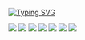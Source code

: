 [![Typing SVG](https://readme-typing-svg.herokuapp.com?color=%2336BCF7&lines=Hi+there+im+Alex)](https://git.io/typing-svg)

<img src="https://img.shields.io/badge/Python-white?style=for-the-badge&logo=Python&logoColor=blue" /> <img src="https://img.shields.io/badge/Django-white?style=for-the-badge&logo=Django&logoColor=green" /> <img src="https://img.shields.io/badge/PostgreSQL-white?style=for-the-badge&logo=PostgreSQL&logoColor=black" /> <img src="https://img.shields.io/badge/SQL-white?style=for-the-badge&logo=&logoColor=black" /> <img src="https://img.shields.io/badge/Docker-white?style=for-the-badge&logo=Docker&logoColor=blue" /> <img src="https://img.shields.io/badge/bash-white?style=for-the-badge&logo=&logoColor=black" /> <img src="https://img.shields.io/badge/FastAPI-white?style=for-the-badge&logo=FastAPI&logoColor=green" />







<!--
**k1kk-coder/k1kk-coder** is a ✨ _special_ ✨ repository because its `README.md` (this file) appears on your GitHub profile.

Here are some ideas to get you started:

- 🔭 I’m currently working on ...
- 🌱 I’m currently learning ...
- 👯 I’m looking to collaborate on ...
- 🤔 I’m looking for help with ...
- 💬 Ask me about ...
- 📫 How to reach me: ...
- 😄 Pronouns: ...
- ⚡ Fun fact: ...
-->
